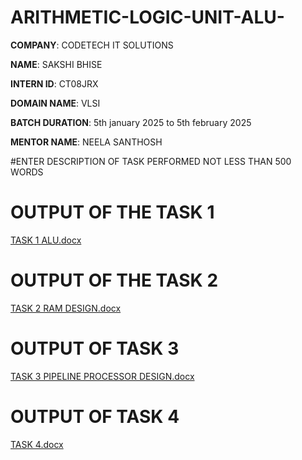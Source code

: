 # ARITHMETIC-LOGIC-UNIT-ALU-

**COMPANY**: CODETECH IT SOLUTIONS

**NAME**: SAKSHI BHISE

**INTERN ID**: CT08JRX

**DOMAIN NAME**: VLSI

**BATCH DURATION**: 5th january 2025 to 5th february 2025

**MENTOR NAME**: NEELA SANTHOSH

#ENTER DESCRIPTION OF TASK PERFORMED NOT LESS THAN 500 WORDS

# OUTPUT OF THE TASK 1

[TASK 1 ALU.docx](https://github.com/user-attachments/files/18320704/TASK.1.ALU.docx)

# OUTPUT OF THE TASK 2

[TASK 2 RAM DESIGN.docx](https://github.com/user-attachments/files/18320899/TASK.2.RAM.DESIGN.docx)

# OUTPUT OF TASK 3


[TASK 3 PIPELINE PROCESSOR DESIGN.docx](https://github.com/user-attachments/files/18321316/TASK.3.PIPELINE.PROCESSOR.DESIGN.docx)

# OUTPUT OF TASK 4

[TASK 4.docx](https://github.com/user-attachments/files/18321538/TASK.4.docx)





